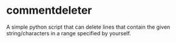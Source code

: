# commentdeleter
A simple python script that can delete lines that contain the given string/characters in a range specified by yourself.
